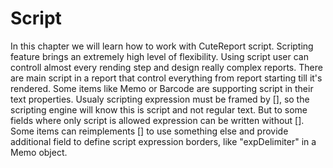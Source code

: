 Script
====

In this chapter we will learn how to work with CuteReport script. Scripting feature brings an extremely high level of flexibility. Using script user can controll almost every rending step and design really complex reports. There are main script in a report that control everything from report starting till it's rendered. Some items like Memo or Barcode are supporting script in their text properties. Usualy scripting expression must be framed by [], so the scripting engine will know this is script and not regular text. But to some fields where only script is allowed expression can be written without []. Some items can reimplements [] to use something else and provide additional field to define script expression borders, like "expDelimiter" in a Memo object.


